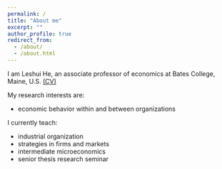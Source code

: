 ```yaml
---
permalink: /
title: "About me"
excerpt: ""
author_profile: true
redirect_from: 
  - /about/
  - /about.html
---
```


I am Leshui He, an associate professor of economics at Bates College, Maine, U.S. [(CV)](https://www.dropbox.com/s/357nhyot6qlc7vp/CV_LeshuiHe.pdf?dl=0)

My research interests are:
* economic behavior within and between organizations

I currently teach:
* industrial organization
* strategies in firms and markets
* intermediate microeconomics
* senior thesis research seminar


